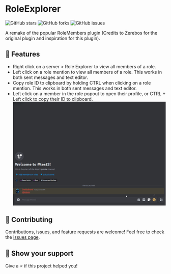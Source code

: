 # RoleExplorer

![GitHub stars](https://img.shields.io/github/stars/DaddyBoard/BD-Plugins?style=social)
![GitHub forks](https://img.shields.io/github/forks/DaddyBoard/BD-Plugins?style=social)
![GitHub issues](https://img.shields.io/github/issues/DaddyBoard/BD-Plugins)

A remake of the popular RoleMembers plugin (Credits to Zerebos for the original plugin and inspiration for this plugin).

## 🚀 Features

- Right click on a server > Role Explorer to view all members of a role.
- Left click on a role mention to view all members of a role. This works in both sent messages and text editor.
- Copy role ID to clipboard by holding CTRL when clicking on a role mention. This works in both sent messages and text editor.
- Left click on a member in the role popout to open their profile, or CTRL + Left click to copy their ID to clipboard.
![](https://github.com/DaddyBoard/BD-Plugins/blob/main/RoleExplorer/gif.gif)

## 🤝 Contributing

Contributions, issues, and feature requests are welcome! Feel free to check the [issues page](https://github.com/DaddyBoard/BD-Plugins/issues).

## 🌟 Show your support

Give a ⭐️ if this project helped you!
